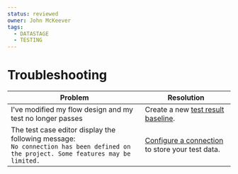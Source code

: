 ```yaml
---
status: reviewed
owner: John McKeever
tags:
  - DATASTAGE
  - TESTING
---
```

# Troubleshooting

| Problem | Resolution |
|---------|------------|
| I've modified my flow design and my test no longer passes| Create a new [test result baseline](../testing/baselining-test-results.md). |
| The test case editor display the following message:<br>`No connection has been defined on the project. Some features may be limited.`| [Configure a connection](configuring-test-data-storage.md) to store your test data. |

